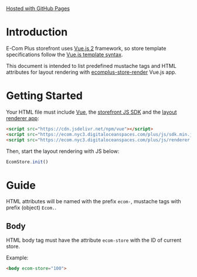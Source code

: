 [Hosted with GitHub Pages](https://ecomclub.github.io/ecomplus-store-template/)

# Introduction
E-Com Plus storefront uses
[Vue.js 2](https://vuejs.org/v2/guide/) framework, so
store template specifications follow the
[Vue.js template syntax](https://vuejs.org/v2/guide/syntax.html).

This document is intended to list predefined mustache tags and
HTML attributes for layout rendering with
[ecomplus-store-render](https://github.com/ecomclub/ecomplus-store-render)
Vue.js app.

# Getting Started
Your HTML file must include
[Vue](https://vuejs.org/v2/),
the [storefront JS SDK](https://github.com/ecomclub/ecomplus-sdk-js)
and the [layout renderer app](https://github.com/ecomclub/ecomplus-store-render):

```html
<script src="https://cdn.jsdelivr.net/npm/vue"></script>
<script src="https://ecom.nyc3.digitaloceanspaces.com/plus/js/sdk.min.js"></script>
<script src="https://ecom.nyc3.digitaloceanspaces.com/plus/js/renderer.min.js"></script>
```

Then, start the layout rendering with JS below:

```javascript
EcomStore.init()
```

# Guide
HTML attributes will be named with the prefix `ecom-`,
mustache tags with prefix (object) `Ecom.`.

## Body
HTML body tag must have the attribute `ecom-store`
with the ID of current store.

Example:

```html
<body ecom-store="100">
```
